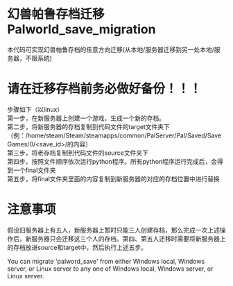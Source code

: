 # 幻兽帕鲁存档迁移 Palworld_save_migration
本代码可实现幻兽帕鲁存档的任意方向迁移(从本地/服务器迁移到另一处本地/服务器，不限系统)
# 请在迁移存档前务必做好备份！！！
步骤如下（以linux）  
第一步，在新服务器上创建一个游戏，生成一个新的存档。  
第二步，将新服务器的存档复制到代码文件的target文件夹下（例：/home/steam/Steam/steamapps/common/PalServer/Pal/Saved/SaveGames/0/<save_id>/的内容）  
第三步，将老存档复制到代码文件的source文件夹下  
第四步，按照文件顺序依次运行python程序。所有python程序运行完成后，会得到一个final文件夹  
第五步，将final文件夹里面的内容复制到新服务器的对应的存档位置中进行替换  
# 注意事项
假设旧服务器上有五人，新服务器上暂时只能三人创建存档，那么完成一次上述操作后，新服务器只会迁移这三个人的存档。第四、第五人迁移时需要将新服务器上的存档放进source和target中，然后执行上述五步。






You can migrate 'palword_save' from either Windows local, Windows server, or Linux server to any one of Windows local, Windows server, or Linux server.
